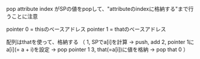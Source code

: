 pop attribute index
がSPの値をpopして、"attributeのindexに格納する"まで行うことに注意

pointer 0 = thisのベースアドレス
pointer 1 = thatのベースアドレス

配列はthatを使って、格納する
（
1, SPでa[i]を計算 -> push, add
2, pointer 1にa[i](= a + i)を設定 -> pop pointer 1
3, that(=a[i])に値を格納 -> pop that 0
）


